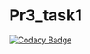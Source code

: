 # Pr3_task1
[![Codacy Badge](https://api.codacy.com/project/badge/Grade/422457e39e4e4241ae41b666859d5052)](https://www.codacy.com/app/Andee13/Pr3_task1?utm_source=github.com&amp;utm_medium=referral&amp;utm_content=Andee13/Pr3_task1&amp;utm_campaign=Badge_Grade)
